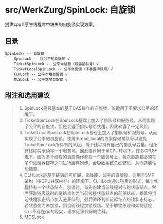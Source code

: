 # src/WerkZurg/SpinLock: 自旋锁

提供cpp11原生线程库中缺失的自旋锁实现方案。

## 目录

```
SpinLock/ -- 自旋锁
    SpinLock -- 非公平的自旋锁 √
    TicketSpinLock -- 公平自旋锁（暴露排队号）√
    TicketLocalSpinLock -- 公平自旋锁（不暴露排队号）√
    CLHLock -- 公平本地自旋锁 √
    MCSLock -- 公平本地自旋锁 √
```

## 附注和选用建议
> 1. SpinLock是最基本的基于CAS操作的自旋锁，仅适用于不要求公平的环境下。
> 2. TicketSpinLock在SpinLock基础上加入了排队号和服务号，从而实现了公平的自旋锁，但是会返回排队号给线程，因此暴露了一定风险。
> 3. TicketLocalSpinLock在SpinLock基础上加入了排队号和服务号，从而实现了公平的自旋锁，使用thread_local的方案存储排队号以避免TicketSpinLock所具有的风险。每个线程持有自己的排队号变量，但所有线程共享读写一个服务号。因此推荐用于单CPU环境下，在多CPU环境下，因为多个线程的自旋操作都在一个服务号上，每次自旋都必须在多个处理器缓存之间进行缓存同步，会导致系统总线繁忙，从而遇到性能瓶颈。
> 4. CLHLock是基于链表的可扩展、高性能、公平的自旋锁。适用于SMP架构（多CPU共享内存）的环境下。CLHLock通过链表的形式，每个线程持有一个状态结点。加锁时，首先创建当前线程对应的状态结点，然后获取链表这时的尾结点作为当前线程状态结点的前驱结点，接着将当前线程状态结点加入链表队列，最后循环判断前驱结点的锁状态标志，若状态变为未加锁，则当前线程加锁成功。至于解锁原理和如何适应c++不存在gc的现实，请参见源代码的注释。
> 5. MCSLock
